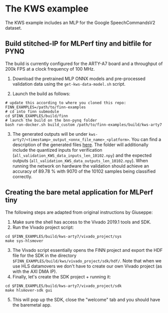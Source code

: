 # The KWS examplee

The KWS example includes an MLP for the Google SpeechCommandsV2 dataset.

## Build stitched-IP for MLPerf tiny and bitfile for PYNQ

The build is currently configured for the ARTY-A7 board and a throughput of 200k FPS at a clock frequency of 100 MHz.

1. Download the pretrained MLP ONNX models and pre-processed validation data using the `get-kws-data-model.sh` script.

2. Launch the build as follows:
```shell
# update this according to where you cloned this repo:
FINN_EXAMPLES=/path/to/finn-examples
# cd into finn submodule
cd $FINN_EXAMPLES/build/finn
# launch the build on the bnn-pynq folder
bash run-docker.sh build_custom /path/to/finn-examples/build/kws-arty7
```

3. The generated outputs will be under `kws-arty7/<timestamp>_output_<onnx_file_name>_<platform>`. 
You can find a description of the generated files [here](https://finn-dev.readthedocs.io/en/latest/command_line.html#simple-dataflow-build-mode).
The folder will additionally include the quantized inputs for verification (`all_validation_KWS_data_inputs_len_10102.npy`) and the expected outputs (`all_validation_KWS_data_outputs_len_10102.npy`).
When running the network on hardware the validation should achieve an accuracy of 89.78 % with 9070 of the 10102 samples being classified correctly.  

## Creating the bare metal application for MLPerf tiny
The following steps are adapted from original instructions by Giuseppe:

1. Make sure the shell has access to the Vivado 2019.1 tools and SDK.
2. Run the Vivado project script: 

```shell
cd $FINN_EXAMPLES/build/kws-arty7/vivado_project/sys
make sys-hlsmover
```

3. The Vivado script essentially opens the FINN project and export the HDF file for the SDK in the directory `$FINN_EXAMPLES/build/kws/vivado_project/sdk/hdf/`. Note that when we use HLS datamovers we don't have to create our own Vivado project (as with the AXI DMA IP).
4. Finally, let's create the SDK project + running it:
```shell
cd $FINN_EXAMPLES/build/kws-arty7/vivado_project/sdk
make hlsmover-sdk gui
```
5. This will pop up the SDK, close the "welcome" tab and you should have the baremetal app.

